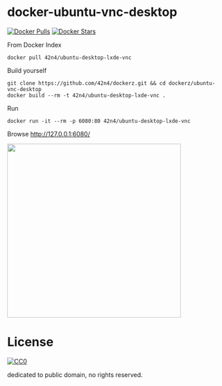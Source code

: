 docker-ubuntu-vnc-desktop
=========================

[![Docker Pulls](https://img.shields.io/docker/pulls/42n4/ubuntu-desktop-lxde-vnc.svg)](https://hub.docker.com/r/42n4/ubuntu-desktop-lxde-vnc/)
[![Docker Stars](https://img.shields.io/docker/stars/42n4/ubuntu-desktop-lxde-vnc.svg)](https://hub.docker.com/r/42n4/ubuntu-desktop-lxde-vnc/)

From Docker Index
```
docker pull 42n4/ubuntu-desktop-lxde-vnc
```

Build yourself
```
git clone https://github.com/42n4/dockerz.git && cd dockerz/ubuntu-vnc-desktop
docker build --rm -t 42n4/ubuntu-desktop-lxde-vnc .
```

Run
```
docker run -it --rm -p 6080:80 42n4/ubuntu-desktop-lxde-vnc
```

Browse http://127.0.0.1:6080/

<img src="https://raw.github.com/42n4/docker-ubuntu-vnc-desktop/master/screenshots/lxde.png" width=400/>


License
==================

[![CC0](http://i.creativecommons.org/p/zero/1.0/88x31.png "CC0")](http://creativecommons.org/publicdomain/zero/1.0/deed)

dedicated to public domain, no rights reserved.


